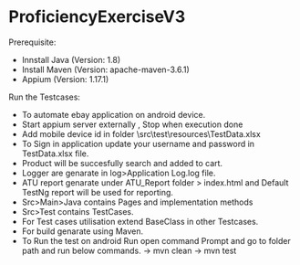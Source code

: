 # ProficiencyExerciseV3

Prerequisite:

- Innstall Java (Version: 1.8)
- Install Maven (Version: apache-maven-3.6.1)
- Appium (Version: 1.17.1)

Run the Testcases:

- To automate ebay application on android device.
- Start appium server externally , Stop when execution done
- Add mobile device id in folder \src\test\resources\TestData.xlsx
- To Sign in application update your username and password in TestData.xlsx file.
- Product will be succesfully search and added to cart.
- Logger are genarate in log>Application Log.log file.
- ATU report genarate under ATU_Report folder > index.html and Default TestNg report will be used for reporting.
- Src>Main>Java contains Pages and implementation methods
- Src>Test contains TestCases.
- For Test cases utilisation extend BaseClass in other Testcases.
- For build genarate using Maven.
- To Run the test on android Run open command Prompt and go to folder path and run below commands.
	-> mvn clean
	-> mvn test
	
 
